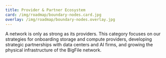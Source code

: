 ```yaml
---
title: Provider & Partner Ecosystem
card: /img/roadmap/boundary-nodes.card.jpg
overlay: /img/roadmap/boundary-nodes.overlay.jpg
---
```


A network is only as strong as its providers. This category focuses on our strategies for onboarding storage and compute providers, developing strategic partnerships with data centers and AI firms, and growing the physical infrastructure of the BigFile network.
